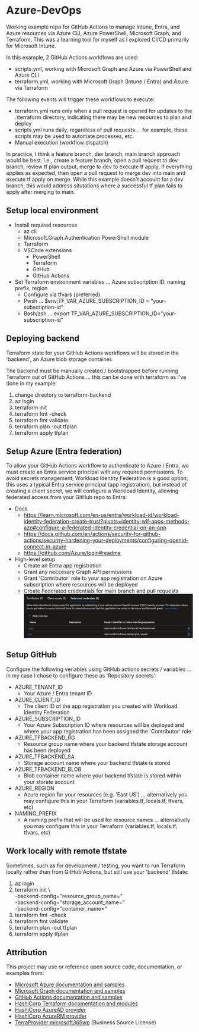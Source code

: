 # Azure-DevOps
Working example repo for GitHub Actions to manage Intune, Entra, and Azure resources via Azure CLI, Azure PowerShell, Microsoft Graph, and Terraform.  This was a learning tool for myself as I explored CI/CD primarily for Microsoft Intune.

In this example, 2 GitHub Actions workflows are used:
- scripts.yml, working with Microsoft Graph and Azure via PowerShell and Azure CLI
- terraform.yml, working with Microsoft Graph (Intune / Entra) and Azure via Terraform

The following events will trigger these workflows to execute:
- terraform.yml runs only when a pull request is opened for updates to the .\terraform directory, indicating there may be new resources to plan and deploy
- scripts.yml runs daily, regardless of pull requests ... for example, these scripts may be used to automate processes, etc.
- Manual execution (workflow dispatch)

In practice, I think a feature branch, dev branch, main branch approach would be best.  i.e., create a feature branch, open a pull request to dev branch, review tf plan output, merge to dev to execute tf apply, if everything applies as expected, then open a pull request to merge dev into main and execute tf apply on merge.  While this example doesn't account for a dev branch, this would address situtations where a successful tf plan fails to apply after merging to main.

## Setup local environment
- Install required resources
    - az cli
    - Microsoft.Graph.Authentication PowerShell module
    - Terraform
    - VSCode extensions
        - PowerShell
        - Terraform
        - GitHub
        - GitHub Actions
- Set Terraform environment variables ... Azure subscription ID, naming prefix, region
    - Configure via tfvars (preferred)
    - Pwsh ... $env:TF_VAR_AZURE_SUBSCRIPTION_ID = "your-subscription-id"
    - Bash/zsh ... export TF_VAR_AZURE_SUBSCRIPTION_ID="your-subscription-id"

## Deploying backend
Terraform state for your GitHub Actions workflows will be stored in the 'backend', an Azure blob storage container.

The backend must be manually created / bootstrapped before running Terraform out of GitHub Actions ... this can be done with terraform as I've done in my example:
1) change directory to terraform-backend
2) az login
3) terraform init
4) terraform fmt -check
5) terraform fmt validate
6) terraform plan -out tfplan
7) terraform apply tfplan

## Setup Azure (Entra federation)
To allow your GitHub Actions workflow to authenticate to Azure / Entra, we must create an Entra service principal with any required permissions.  To avoid secrets management,  Workload Identity Federation is a good option; this uses a typical Entra service principal (app registration), but instead of creating a client secret, we will configure a Workload Identity, allowing federated access from your GitHub repo to Entra:

- Docs
    - https://learn.microsoft.com/en-us/entra/workload-id/workload-identity-federation-create-trust?pivots=identity-wif-apps-methods-azp#configure-a-federated-identity-credential-on-an-app
    - https://docs.github.com/en/actions/security-for-github-actions/security-hardening-your-deployments/configuring-openid-connect-in-azure
    - https://github.com/Azure/login#readme
- High-level setup
    - Create an Entra app registration
    - Grant any neccesary Graph API permissions
    - Grant 'Contributor' role to your app registration on Azure subscription where resources will be deployed
    - Create Federated credentials for main branch and pull requests
    ![alt text](image.png)

## Setup GitHub
Configure the following veriables using GitHub actions secrets / variables ... in my case I chose to configure these as 'Repository secrets':
- AZURE_TENANT_ID
    - Your Azure / Entra tenant ID
- AZURE_CLIENT_ID
    - The client ID of the app registration you created with Workload Identity Federation
- AZURE_SUBSCRIPTION_ID
    - Your Azure Subscription ID where resources will be deployed and where your app registration has been assigned the 'Contributor' role
- AZURE_TFBACKEND_RG
    - Resource group name where your backend tfstate storage account has been deployed
- AZURE_TFBACKEND_SA
    - Storage account name where your backend tfstate is stored
- AZURE_TFBACKEND_BLOB
    - Blob container name where your backend tfstate is stored within your storate account
- AZURE_REGION
    - Azure region for your resources (e.g. 'East US') ... alternatively you may configure this in your Terraform (variables.tf, locals.tf, tfvars, etc)
- NAMING_PREFIX
    - A naming prefix that will be used for resource names ... alternatively you may configure this in your Terraform (variables.tf, locals.tf, tfvars, etc)

## Work locally with remote tfstate
Sometimes, such as for development / testing, you want to run Terraform locally rather than from GitHub Actions, but still use your 'backend' tfstate:
1) az login
2) terraform init \  
    -backend-config="resource_group_name=<backendResourceGroupName>" \
    -backend-config="storage_account_name=<backendStorageAccountName>" \
    -backend-config="container_name=<backendBlobContainerName>"
3) terraform fmt -check
4) terraform fmt validate
5) terraform plan -out tfplan
6) terraform apply tfplan

## Attribution
This project may use or reference open source code, documentation, or examples from:
- [Microsoft Azure documentation and samples](https://learn.microsoft.com/azure/)
- [Microsoft Graph documentation and samples](https://learn.microsoft.com/graph/)
- [GitHub Actions documentation and samples](https://docs.github.com/actions)
- [HashiCorp Terraform documentation and modules](https://registry.terraform.io/)
- [HashiCorp AzureAD provider](https://registry.terraform.io/providers/hashicorp/azuread/latest)
- [HashiCorp AzureRM provider](https://registry.terraform.io/providers/hashicorp/azurerm/latest)
- [TerraProvider microsoft365wp](https://github.com/terraprovider/terraform-provider-microsoft365wp) (Business Source License)
